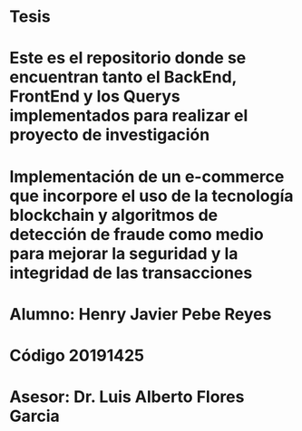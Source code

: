 # Tesis
# Este es el repositorio donde se encuentran tanto el BackEnd, FrontEnd y los Querys implementados para realizar el proyecto de investigación
# Implementación de un e-commerce que incorpore el uso de la tecnología blockchain y algoritmos de detección de fraude como medio para mejorar la seguridad y la integridad de las transacciones
# Alumno: Henry Javier Pebe Reyes
# Código 20191425
# Asesor: Dr. Luis Alberto Flores Garcia

